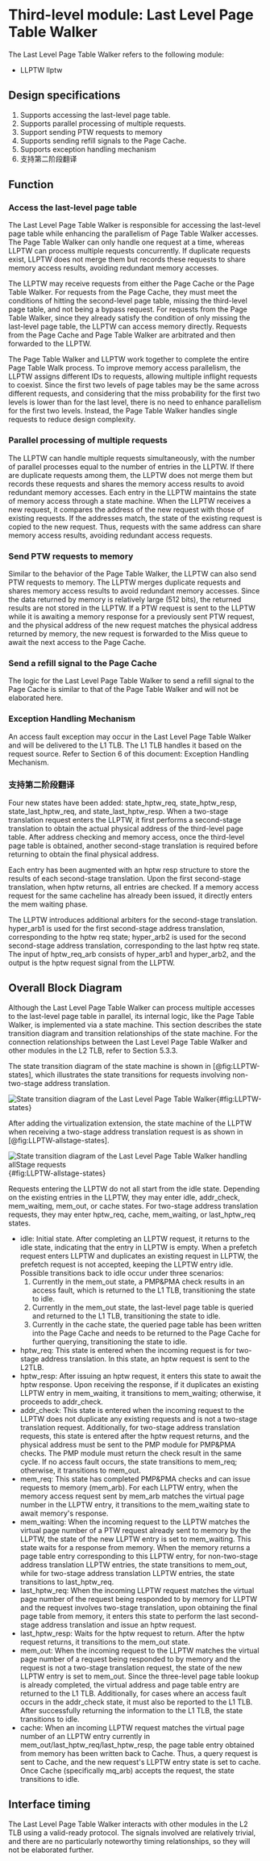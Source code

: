 
# Third-level module: Last Level Page Table Walker

The Last Level Page Table Walker refers to the following module:

* LLPTW llptw

## Design specifications

1.  Supports accessing the last-level page table.
2.  Supports parallel processing of multiple requests.
3.  Support sending PTW requests to memory
4.  Supports sending refill signals to the Page Cache.
5.  Supports exception handling mechanism
6.  支持第二阶段翻译

## Function

### Access the last-level page table

The Last Level Page Table Walker is responsible for accessing the last-level
page table while enhancing the parallelism of Page Table Walker accesses. The
Page Table Walker can only handle one request at a time, whereas LLPTW can
process multiple requests concurrently. If duplicate requests exist, LLPTW does
not merge them but records these requests to share memory access results,
avoiding redundant memory accesses.

The LLPTW may receive requests from either the Page Cache or the Page Table
Walker. For requests from the Page Cache, they must meet the conditions of
hitting the second-level page table, missing the third-level page table, and not
being a bypass request. For requests from the Page Table Walker, since they
already satisfy the condition of only missing the last-level page table, the
LLPTW can access memory directly. Requests from the Page Cache and Page Table
Walker are arbitrated and then forwarded to the LLPTW.

The Page Table Walker and LLPTW work together to complete the entire Page Table
Walk process. To improve memory access parallelism, the LLPTW assigns different
IDs to requests, allowing multiple inflight requests to coexist. Since the first
two levels of page tables may be the same across different requests, and
considering that the miss probability for the first two levels is lower than for
the last level, there is no need to enhance parallelism for the first two
levels. Instead, the Page Table Walker handles single requests to reduce design
complexity.

### Parallel processing of multiple requests

The LLPTW can handle multiple requests simultaneously, with the number of
parallel processes equal to the number of entries in the LLPTW. If there are
duplicate requests among them, the LLPTW does not merge them but records these
requests and shares the memory access results to avoid redundant memory
accesses. Each entry in the LLPTW maintains the state of memory access through a
state machine. When the LLPTW receives a new request, it compares the address of
the new request with those of existing requests. If the addresses match, the
state of the existing request is copied to the new request. Thus, requests with
the same address can share memory access results, avoiding redundant access
requests.

### Send PTW requests to memory

Similar to the behavior of the Page Table Walker, the LLPTW can also send PTW
requests to memory. The LLPTW merges duplicate requests and shares memory access
results to avoid redundant memory accesses. Since the data returned by memory is
relatively large (512 bits), the returned results are not stored in the LLPTW.
If a PTW request is sent to the LLPTW while it is awaiting a memory response for
a previously sent PTW request, and the physical address of the new request
matches the physical address returned by memory, the new request is forwarded to
the Miss queue to await the next access to the Page Cache.

### Send a refill signal to the Page Cache

The logic for the Last Level Page Table Walker to send a refill signal to the
Page Cache is similar to that of the Page Table Walker and will not be
elaborated here.

### Exception Handling Mechanism

An access fault exception may occur in the Last Level Page Table Walker and will
be delivered to the L1 TLB. The L1 TLB handles it based on the request source.
Refer to Section 6 of this document: Exception Handling Mechanism.

### 支持第二阶段翻译

Four new states have been added: state_hptw_req, state_hptw_resp,
state_last_hptw_req, and state_last_hptw_resp. When a two-stage translation
request enters the LLPTW, it first performs a second-stage translation to obtain
the actual physical address of the third-level page table. After address
checking and memory access, once the third-level page table is obtained, another
second-stage translation is required before returning to obtain the final
physical address.

Each entry has been augmented with an hptw resp structure to store the results
of each second-stage translation. Upon the first second-stage translation, when
hptw returns, all entries are checked. If a memory access request for the same
cacheline has already been issued, it directly enters the mem waiting phase.

The LLPTW introduces additional arbiters for the second-stage translation.
hyper_arb1 is used for the first second-stage address translation, corresponding
to the hptw req state; hyper_arb2 is used for the second second-stage address
translation, corresponding to the last hptw req state. The input of hptw_req_arb
consists of hyper_arb1 and hyper_arb2, and the output is the hptw request signal
from the LLPTW.

## Overall Block Diagram

Although the Last Level Page Table Walker can process multiple accesses to the
last-level page table in parallel, its internal logic, like the Page Table
Walker, is implemented via a state machine. This section describes the state
transition diagram and transition relationships of the state machine. For the
connection relationships between the Last Level Page Table Walker and other
modules in the L2 TLB, refer to Section 5.3.3.

The state transition diagram of the state machine is shown in
[@fig:LLPTW-states], which illustrates the state transitions for requests
involving non-two-stage address translation.

![State transition diagram of the Last Level Page Table
Walker](../figure/image41.png){#fig:LLPTW-states}

After adding the virtualization extension, the state machine of the LLPTW when
receiving a two-stage address translation request is as shown in
[@fig:LLPTW-allstage-states].

![State transition diagram of the Last Level Page Table Walker handling allStage
requests](../figure/image42.jpeg){#fig:LLPTW-allstage-states}

Requests entering the LLPTW do not all start from the idle state. Depending on
the existing entries in the LLPTW, they may enter idle, addr_check, mem_waiting,
mem_out, or cache states. For two-stage address translation requests, they may
enter hptw_req, cache, mem_waiting, or last_hptw_req states.

* idle: Initial state. After completing an LLPTW request, it returns to the idle
  state, indicating that the entry in LLPTW is empty. When a prefetch request
  enters LLPTW and duplicates an existing request in LLPTW, the prefetch request
  is not accepted, keeping the LLPTW entry idle. Possible transitions back to
  idle occur under three scenarios:
    1. Currently in the mem_out state, a PMP&PMA check results in an access
       fault, which is returned to the L1 TLB, transitioning the state to idle.
    2. Currently in the mem_out state, the last-level page table is queried and
       returned to the L1 TLB, transitioning the state to idle.
    3. Currently in the cache state, the queried page table has been written
       into the Page Cache and needs to be returned to the Page Cache for
       further querying, transitioning the state to idle.
* hptw_req: This state is entered when the incoming request is for two-stage
  address translation. In this state, an hptw request is sent to the L2TLB.
* hptw_resp: After issuing an hptw request, it enters this state to await the
  hptw response. Upon receiving the response, if it duplicates an existing LLPTW
  entry in mem_waiting, it transitions to mem_waiting; otherwise, it proceeds to
  addr_check.
* addr_check: This state is entered when the incoming request to the LLPTW does
  not duplicate any existing requests and is not a two-stage translation
  request. Additionally, for two-stage address translation requests, this state
  is entered after the hptw request returns, and the physical address must be
  sent to the PMP module for PMP&PMA checks. The PMP module must return the
  check result in the same cycle. If no access fault occurs, the state
  transitions to mem_req; otherwise, it transitions to mem_out.
* mem_req: This state has completed PMP&PMA checks and can issue requests to
  memory (mem_arb). For each LLPTW entry, when the memory access request sent by
  mem_arb matches the virtual page number in the LLPTW entry, it transitions to
  the mem_waiting state to await memory's response.
* mem_waiting: When the incoming request to the LLPTW matches the virtual page
  number of a PTW request already sent to memory by the LLPTW, the state of the
  new LLPTW entry is set to mem_waiting. This state waits for a response from
  memory. When the memory returns a page table entry corresponding to this LLPTW
  entry, for non-two-stage address translation LLPTW entries, the state
  transitions to mem_out, while for two-stage address translation LLPTW entries,
  the state transitions to last_hptw_req.
* last_hptw_req: When the incoming LLPTW request matches the virtual page number
  of the request being responded to by memory for LLPTW and the request involves
  two-stage translation, upon obtaining the final page table from memory, it
  enters this state to perform the last second-stage address translation and
  issue an hptw request.
* last_hptw_resp: Waits for the hptw request to return. After the hptw request
  returns, it transitions to the mem_out state.
* mem_out: When the incoming request to the LLPTW matches the virtual page
  number of a request being responded to by memory and the request is not a
  two-stage translation request, the state of the new LLPTW entry is set to
  mem_out. Since the three-level page table lookup is already completed, the
  virtual address and page table entry are returned to the L1 TLB. Additionally,
  for cases where an access fault occurs in the addr_check state, it must also
  be reported to the L1 TLB. After successfully returning the information to the
  L1 TLB, the state transitions to idle.
* cache: When an incoming LLPTW request matches the virtual page number of an
  LLPTW entry currently in mem_out/last_hptw_req/last_hptw_resp, the page table
  entry obtained from memory has been written back to Cache. Thus, a query
  request is sent to Cache, and the new request's LLPTW entry state is set to
  cache. Once Cache (specifically mq_arb) accepts the request, the state
  transitions to idle.

## Interface timing

The Last Level Page Table Walker interacts with other modules in the L2 TLB
using a valid-ready protocol. The signals involved are relatively trivial, and
there are no particularly noteworthy timing relationships, so they will not be
elaborated further.
